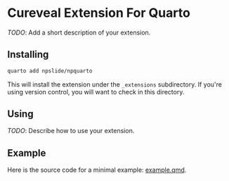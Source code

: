 # Cureveal Extension For Quarto

_TODO_: Add a short description of your extension.

## Installing

```bash
quarto add npslide/npquarto
```

This will install the extension under the `_extensions` subdirectory.
If you're using version control, you will want to check in this directory.

## Using

_TODO_: Describe how to use your extension.

## Example

Here is the source code for a minimal example: [example.qmd](example.qmd).

